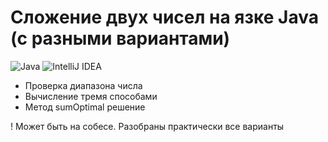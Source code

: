 # Сложение двух чисел на язке Java (с разными вариантами)
![Java](https://img.shields.io/badge/java-%23ED8B00.svg?style=for-the-badge&logo=java&logoColor=white)
![IntelliJ IDEA](https://img.shields.io/badge/IntelliJIDEA-000000.svg?style=for-the-badge&logo=intellij-idea&logoColor=white)

- Проверка диапазона числа
- Вычисление тремя способами
- Метод sumOptimal решение


! Может быть на собесе. Разобраны практически все варианты
